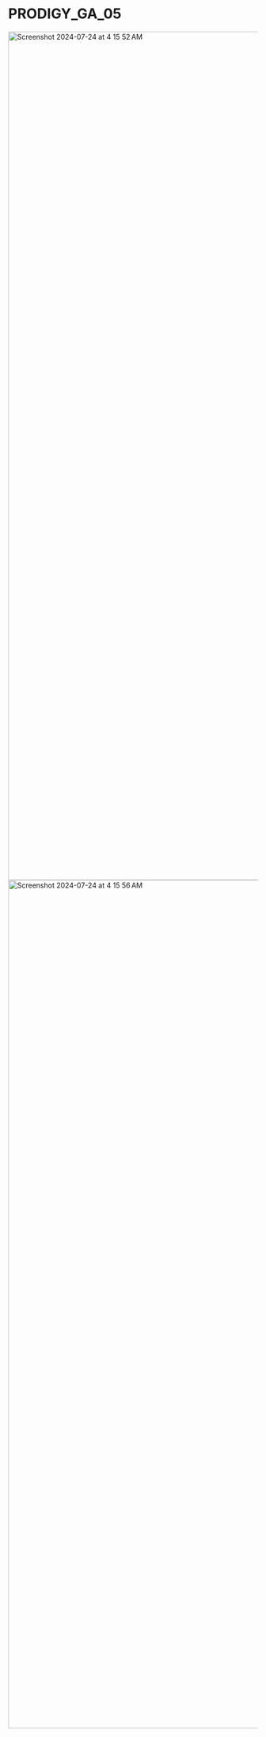 # PRODIGY_GA_05
<img width="1710" alt="Screenshot 2024-07-24 at 4 15 52 AM" src="https://github.com/user-attachments/assets/5ced3106-f227-4450-8b3a-123d27e948f8">
<img width="1710" alt="Screenshot 2024-07-24 at 4 15 56 AM" src="https://github.com/user-attachments/assets/3ec688ee-e640-4bed-aac4-0f80034ffdb5">
